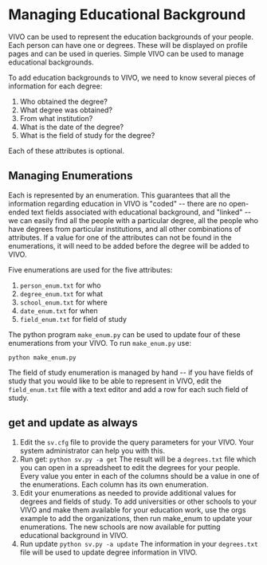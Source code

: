 # Managing Educational Background

VIVO can be used to represent the education backgrounds of your people.  Each person can have one or degrees.  These will
be displayed on profile pages and can be used in queries.  Simple VIVO can be used to manage 
educational backgrounds.

To add education backgrounds to VIVO, we need to know several pieces of information for each degree:

1. Who obtained the degree?
1. What degree was obtained?
1. From what institution?
1. What is the date of the degree?
1. What is the field of study for the degree?

Each of these attributes is optional.  

## Managing Enumerations

Each is represented by an enumeration.  This guarantees that all the information regarding education in VIVO is 
"coded" -- there are no open-ended text fields associated with educational background, and "linked" -- we can 
  easily find all the people with a particular degree, all the people who have degrees from particular institutions,
  and all other combinations of attributes.  If a value for one of the attributes can not be 
found in the enumerations, it will need to be added before the degree will be added to VIVO.  

Five enumerations are used for the five attributes:  

1. `person_enum.txt` for who
1. `degree_enum.txt` for what
1. `school_enum.txt` for where
1. `date_enum.txt` for when
1. `field_enum.txt` for field of study

The python program `make_enum.py` can be used to update four of these enumerations from your VIVO.  To run 
`make_enum.py` use:

    python make_enum.py

The field of study enumeration is managed by hand -- if you have fields of study that you would like to be able to 
represent in VIVO, edit the `field_enum.txt` file with a text editor and add a row for each such field of study.

## get and update as always

1. Edit the `sv.cfg` file to provide the query parameters for your VIVO.  Your system administrator can help you 
with this.
1. Run get:  `python sv.py -a get`
The result will be a `degrees.txt` file which you can open in a spreadsheet to edit the degrees for your people. 
Every value you enter in each of the columns should be a value in one of the enumerations.  Each column has its 
own enumeration.
1. Edit your enumerations as needed to provide additional values for degrees and fields of study.  To add 
universities or other schools to your VIVO and make them available for your education work, use the orgs example 
to add the organizations, then run make_enum to update your enumerations.  The new schools are now available for 
putting educational background in VIVO.
1. Run update  `python sv.py -a update`  The information in your `degrees.txt` file will be used to update degree 
information in VIVO.

